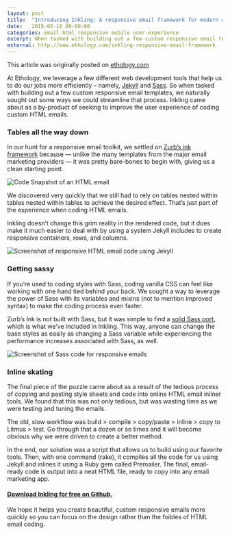 ```yaml
---
layout: post
title:  "Introducing Inkling: A responsive email framework for modern web developers"
date:   2015-05-16 00:00:00
categories: email html responsive mobile user-experience
excerpt: When tasked with building out a few custom responsive email templates, we naturally sought out some ways we could streamline that process. Inkling came about as a by-product of seeking to improve the user experience of coding custom HTML emails.
external: http://www.ethology.com/inkling-responsive-email-framework
---
```


This article was originally posted on [ethology.com](http://www.ethology.com/inkling-responsive-email-framework)

At Ethology, we leverage a few different web development tools that help us to do our jobs more efficiently – namely, <a href="http://jekyllrb.com/" target="_blank">Jekyll</a> and <a href="http://sass-lang.com/" target="_blank">Sass</a>. So when tasked with building out a few custom responsive email templates, we naturally sought out some ways we could streamline that process. Inkling came about as a by-product of seeking to improve the user experience of coding custom HTML emails.

### Tables all the way down

In our hunt for a responsive email toolkit, we settled on <a href="http://zurb.com/ink/" target="_blank">Zurb’s ink framework</a> because — unlike the many templates from the major email marketing providers — it was pretty bare-bones to begin with, giving us a clean starting point.

<img class="alignnone size-full wp-image-2189" src="{{ site.baseurl }}/media/2015code-before.jpg" alt="Code Snapshot of an HTML email ">

We discovered very quickly that we still had to rely on tables nested within tables nested within tables to achieve the desired effect. That’s just part of the experience when coding HTML emails.

Inkling doesn’t change this grim reality in the rendered code, but it does make it much easier to deal with by using a system Jekyll includes to create responsive containers, rows, and columns.

<img class="alignnone size-full wp-image-2188" src="{{ site.baseurl }}/media/2015/code-after.jpg" alt="Screenshot of responsive HTML email code using Jekyll">

### Getting sassy

If you’re used to coding styles with Sass, coding vanilla CSS can feel like working with one hand tied behind your back. We sought a way to leverage the power of Sass with its variables and mixins (not to mention improved syntax) to make the coding process even faster.

Zurb’s Ink is not built with Sass, but it was simple to find a <a href="https://github.com/faustgertz/sassy-ink" target="_blank">solid Sass port</a>, which is what we’ve included in Inkling. This way, anyone can change the base styles as easily as changing a Sass variable while experiencing the performance increases associated with Sass, as well.

<img class="alignnone size-full wp-image-2190" src="{{ site.baseurl }}/media/2015/sass.jpg" alt="Screenshot of Sass code for responsive emails">


### Inline skating

The final piece of the puzzle came about as a result of the tedious process of copying and pasting style sheets and code into online HTML email inliner tools. We found that this was not only tedious, but was wasting time as we were testing and tuning the emails.

The old, slow workflow was build &gt; compile &gt; copy/paste &gt; inline &gt; copy to Litmus &gt; test. Go through that a dozen or so times and it will become obvious why we were driven to create a better method.

In the end, our solution was a script that allows us to build using our favorite tools. Then, with one command (rake), it compiles all the code for us using Jekyll and inlines it using a Ruby gem called Premailer. The final, email-ready code is output into a neat HTML file, ready to copy into any email marketing app.

#### <a href="https://github.com/ethology-co/inkling" target="_blank">Download Inkling for free on Github.</a>

We hope it helps you create beautiful, custom responsive emails more quickly so you can focus on the design rather than the foibles of HTML email coding.
